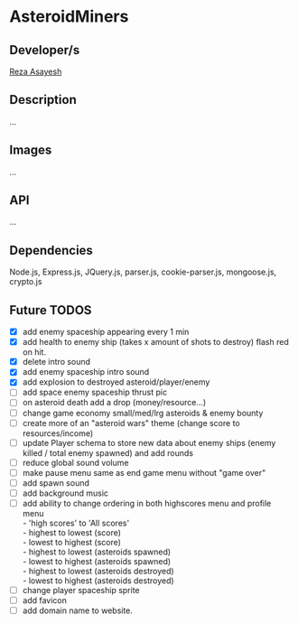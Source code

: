 # AsteroidMiners

## Developer/s

[Reza Asayesh](https://github.com/rasayesh)<br/>

## Description

...

## Images

...

## API

...

## Dependencies

Node.js, Express.js, JQuery.js, parser.js, cookie-parser.js, mongoose.js, crypto.js

## Future TODOS

- [X] add enemy spaceship appearing every 1 min
- [X] add health to enemy ship (takes x amount of shots to destroy) flash red on hit.
- [X] delete intro sound
- [X] add enemy spaceship intro sound
- [X] add explosion to destroyed asteroid/player/enemy
- [ ] add space enemy spaceship thrust pic 
- [ ] on asteroid death add a drop (money/resource...)
- [ ] change game economy small/med/lrg asteroids & enemy bounty
- [ ] create more of an "asteroid wars" theme (change score to resources/income)
- [ ] update Player schema to store new data about enemy ships (enemy killed / total enemy spawned) and add rounds
- [ ] reduce global sound volume
- [ ] make pause menu same as end game menu without "game over" 
- [ ] add spawn sound
- [ ] add background music
- [ ] add ability to change ordering in both highscores menu and profile menu<br/>
      - 'high scores' to 'All scores'<br/>
      - highest to lowest (score)<br/>
      - lowest to highest (score)<br/>
      - highest to lowest (asteroids spawned)<br/>
      - lowest to highest (asteroids spawned)<br/>
      - highest to lowest (asteroids destroyed)<br/>
      - lowest to highest (asteroids destroyed)<br/>
- [ ] change player spaceship sprite
- [ ] add favicon
- [ ] add domain name to website.
